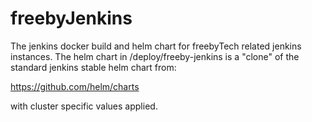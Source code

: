 # freebyJenkins

The jenkins docker build and helm chart for freebyTech related jenkins instances.
The helm chart in /deploy/freeby-jenkins is a "clone" of the standard jenkins
stable helm chart from:

https://github.com/helm/charts

with cluster specific values applied.